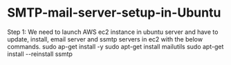 # SMTP-mail-server-setup-in-Ubuntu

Step 1: We need to launch AWS ec2 instance in ubuntu server and have to update, install, email server and ssmtp servers in ec2 with the below commands.
sudo ap-get install -y
sudo apt-get install mailutils
sudo apt-get install --reinstall ssmtp
